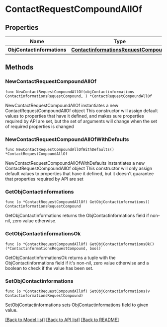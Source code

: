 # ContactRequestCompoundAllOf

## Properties

Name | Type | Description | Notes
------------ | ------------- | ------------- | -------------
**ObjContactinformations** | [**ContactinformationsRequestCompound**](contactinformations-RequestCompound.md) |  | 

## Methods

### NewContactRequestCompoundAllOf

`func NewContactRequestCompoundAllOf(objContactinformations ContactinformationsRequestCompound, ) *ContactRequestCompoundAllOf`

NewContactRequestCompoundAllOf instantiates a new ContactRequestCompoundAllOf object
This constructor will assign default values to properties that have it defined,
and makes sure properties required by API are set, but the set of arguments
will change when the set of required properties is changed

### NewContactRequestCompoundAllOfWithDefaults

`func NewContactRequestCompoundAllOfWithDefaults() *ContactRequestCompoundAllOf`

NewContactRequestCompoundAllOfWithDefaults instantiates a new ContactRequestCompoundAllOf object
This constructor will only assign default values to properties that have it defined,
but it doesn't guarantee that properties required by API are set

### GetObjContactinformations

`func (o *ContactRequestCompoundAllOf) GetObjContactinformations() ContactinformationsRequestCompound`

GetObjContactinformations returns the ObjContactinformations field if non-nil, zero value otherwise.

### GetObjContactinformationsOk

`func (o *ContactRequestCompoundAllOf) GetObjContactinformationsOk() (*ContactinformationsRequestCompound, bool)`

GetObjContactinformationsOk returns a tuple with the ObjContactinformations field if it's non-nil, zero value otherwise
and a boolean to check if the value has been set.

### SetObjContactinformations

`func (o *ContactRequestCompoundAllOf) SetObjContactinformations(v ContactinformationsRequestCompound)`

SetObjContactinformations sets ObjContactinformations field to given value.



[[Back to Model list]](../README.md#documentation-for-models) [[Back to API list]](../README.md#documentation-for-api-endpoints) [[Back to README]](../README.md)


